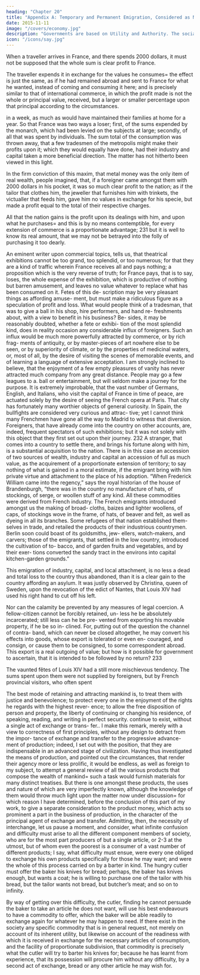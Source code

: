 ```yaml
---
heading: "Chapter 20"
title: "Appendix A: Temporary and Permanent Emigration, Considered as National Wealth"
date: 2015-11-11
image: "/covers/economy.jpg"
description: "Governments are based on Utility and Authority. The social contract theory is a fallacy invented in Britain"
icon: "/icons/say.jpg"
---
```




When a traveller arrives in France, and there spends 2000 dollars, it must not be supposed that the whole sum is clear
profit to France. 

The traveller expends it in exchange for the values he consumes= the effect is just the same, as if he had remained abroad and sent to France for what he wanted, instead of coming and consuming it here; and is precisely similar to that of international commerce, in which the profit made is not the whole or principal value, received, but a larger or smaller percentage upon that principal according to the circumstances.


in a week, as much as would have maintained their families
at home for a year. So that France was two ways a loser; first,
of the sums expended by the monarch, which had been levied
on the subjects at large; secondly, of all that was spent by
individuals. The sum total of the consumption was thrown
away, that a few tradesmen of the metropolis might make their
profits upon it; which they would equally have done, had their
industry and capital taken a more beneficial direction.
The matter has not hitherto been viewed in this light.

In the firm conviction of this maxim, that metal money was the only item of real wealth, people imagined, that, if a foreigner came
amongst them with 2000 dollars in his pocket, it was so much clear profit to the nation; as if the tailor that clothes him, the
jeweller that furnishes him with trinkets, the victualler that
feeds him, gave him no values in exchange for his specie, but made a profit equal to the total of their respective charges.


All that the nation gains is the profit upon its dealings with him, and upon what he purchases= and this is by no means
contemptible, for every extension of commerce is a proportionate advantage; 231 but it is well to know its real amount,
that we may not be betrayed into the folly of purchasing it too dearly. 

An eminent writer upon commercial topics, tells us,
that theatrical exhibitions cannot be too grand, too splendid,
or too numerous; for that they are a kind of traffic wherein
France receives all and pays nothing; a proposition which is
the very reverse of truth; for France pays, that is to say, loses,
the whole expense of the exhibition, which is productive of
nothing but barren amusement, and leaves no value whatever
to replace what has been consumed on it. Fetes of this de-
scription may be very pleasant things as affording amuse-
ment, but must make a ridiculous figure as a speculation of
profit and loss. What would people think of a tradesman, that
was to give a ball in his shop, hire performers, and hand re-
freshments about, with a view to benefit in his business? Be-
sides, it may be reasonably doubted, whether a fete or exhibi-
tion of the most splendid kind, does in reality occasion any
considerable influx of foreigners. Such an influx would be
much more powerfully attracted by commerce, or by rich frag-
ments of antiquity, or by master-pieces of art nowhere else to
be seen, or by superiority of climate, or by the properties of
medicinal waters, or, most of all, by the desire of visiting the
scenes of memorable events, and of learning a language of
extensive acceptation. I am strongly inclined to believe, that
the enjoyment of a few empty pleasures of vanity has never
attracted much company from any great distance. People may
go a few leagues to a. ball or entertainment, but will seldom
make a journey for the purpose. It is extremely improbable,
that the vast number of Germans, English, and Italians, who
visit the capital of France in time of peace, are actuated solely
by the desire of seeing the French opera at Paris. That city
has fortunately many worthier objects of general curiosity. In
Spain, the bullfights are considered very curious and attrac-
tive; yet I cannot think many Frenchmen have gone all the
way to Madrid to witness that diversion. Foreigners, that have
already come into the country on other accounts, are, indeed,
frequent spectators of such exhibitions; but it was not solely
with this object that they first set out upon their journey. 232
A stranger, that comes into a country to settle there, and brings
his fortune along with him, is a substantial acquisition to the
nation. There is in this case an accession of two sources of
wealth, industry and capital an accession of full as much value,
as the acquirement of a proportionate extension of territory;
to say nothing of what is gained in a moral estimate, if the
emigrant bring with him private virtue and attachment to the
place of his adoption. “When Frederick William came into
the regency,” says the royal historian of the house of
Brandenburgh, “there was in the country no manufacture of
hats, of stockings, of serge, or woollen stuff of any kind. All
these commodities were derived from French industry. The
French emigrants introduced amongst us the making of broad-
cloths, baizes and lighter woollens, of caps, of stockings wove
in the frame, of hats, of beaver and felt, as well as dyeing in
all its branches. Some refugees of that nation established them-
selves in trade, and retailed the products of their industrious
countrymen. Berlin soon could boast of its goldsmiths, jew-
ellers, watch-makers, and carvers; those of the emigrants, that
settled in the low country, introduced the cultivation of to-
bacco, and of garden fruits and vegetables, and by their exer-
tions converted the sandy tract in the environs into capital
kitchen-garden grounds.”

This emigration of industry, capital, and local attachment, is
no less a dead and total loss to the country thus abandoned,
than it is a clear gain to the country affording an asylum. It
was justly observed by Christina, queen of Sweden, upon the
revocation of the edict of Nantes, that Louis XIV had used
his right hand to cut off his left.

Nor can the calamity be prevented by any measures of legal
coercion. A fellow-citizen cannot be forcibly retained, un-
less he be absolutely incarcerated; still less can he be pre-
vented from exporting his movable property, if he be so in-
clined. For, putting out of the question the channel of contra-
band, which can never be closed altogether, he may convert
his effects into goods, whose export is tolerated or even en-
couraged, and consign, or cause them to be consigned, to
some correspondent abroad. This export is a real outgoing of
value; but how is it possible for government to ascertain, that
it is intended to be followed by no return? 233

The vaunted fêtes of Louis XIV had a still more mischievous
tendency. The sums spent upon them were not supplied by
foreigners, but by French provincial visitors, who often spent


The best mode of retaining and attracting mankind is, to treat
them with justice and benevolence; to protect every one in
the enjoyment of the rights he regards with the highest rever-
ence; to allow the free disposition of person and property, the
liberty of continuing or changing his residence, of speaking,
reading, and writing in perfect security. continue to exist, without a single act of exchange or trans-
fer.. I make this remark, merely with a view to correctness of
first principles, without any design to detract from the impor-
tance of exchange and transfer to the progressive advance-
ment of production; indeed, I set out with the position, that
they are indispensable in an advanced stage of civilization.
Having thus investigated the means of production, and pointed
out the circumstances, that render their agency more or less
prolific, it would be endless, as well as foreign to my subject,
to attempt a general review of all the various products that
compose the wealth of mankind= such a task would furnish materials for many distinct treatises. But there is one amongst
these products, the uses and nature of which are very imperfectly known, although the knowledge of them would throw much light upon the matter now under discussion= for which reason I have determined, before the conclusion of this part of my work, to give a separate consideration to the product money, which acts so prominent a part in the business of production, in the character of the principal agent of exchange
and transfer. Admitting, then, the necessity of interchange, let us pause a
moment, and consider, what infinite confusion and difficulty
must arise to all the different component members of society,
who are for the most part producers of but a single article, or 2-3 at the utmost, but of whom even the poorest is a
consumer of a vast number of different products; I say, what difficulty must ensue, were every one obliged to exchange
his own products specifically for those he may want; and were the whole of this process carried on by a barter in kind. The
hungry cutler must offer the baker his knives for bread; perhaps, the baker has knives enough, but wants a coat; he is
willing to purchase one of the tailor with his bread, but the
tailor wants not bread, but butcher’s meat; and so on to infinity.

By way of getting over this difficulty, the cutler, finding he cannot persuade the baker to take an article he does not want,
will use his best endeavours to have a commodity to offer, which the baker will be able readily to exchange again for
whatever he may happen to need. If there exist in the society any specific commodity that is in general request, not merely
on account of its inherent utility, but likewise on account of the readiness with which it is received in exchange for the
necessary articles of consumption, and the facility of proportionate subdivision, that commodity is precisely what the cutler
will try to barter his knives for; because he has learnt from experience, that its possession will procure him without any
difficulty, by a second act of exchange, bread or any other article he may wish for.